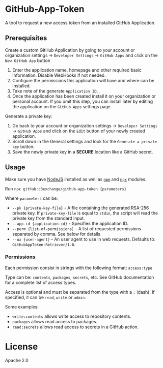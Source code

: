 # GitHub-App-Token

A tool to request a new access token from an installed GitHub Application.

## Prerequisites

Create a custom GitHub Application by going to your account or organization settings -> `Developer Settings` -> `GitHub Apps` and
click on the `New GitHub App` button

1. Enter the application name, homepage and other required basic information. Disable WebHooks if not needed.
2. Configure the permissions this application will have and where can be installed.
3. Take note of the generate `Application ID`.
4. Once the application has been created install it on your organization or personal account. If you omit this step, you can install
later by editing the application on the `GitHub Apps` settings page.

Generate a private key:

1. Go back to your account or organization settings -> `Developer Settings` -> `GitHub Apps` and click on the `Edit` button of your
newly created application.
2. Scroll down in the General settings and look for the `Generate a private key` button.
3. Save the newly private key in a **SECURE** location like a GitHub secret.

## Usage

Make sure you have [NodeJS](https://nodejs.org/en/download) installed as well as [`npm`](https://www.npmjs.com/package/npm) and
[`npx`](https://www.npmjs.com/package/npx) modules.

Run `npx github:c3exchange/github-app-token {parameters}`

Where `parameters` can be:

* `--pk {private-key-file}` - A file containing the generated RSA-256 private key. If `private-key-file` is equal to `stdin`, the
script will read the private key from the standard input.
* `--app-id {application-id}` - Specifies the application ID.
* `--perm {list-of-permissions}` - A list of requested permissions separated by comma. See below for details.
* `--ua {user-agent}` - An  user agent to use in web requests. Defaults to: `GitHubAppToken-Retriever/1.0`.

### Permissions

Each permission consist in strings with the following format: `access:type`

Type can be: `contents`, `packages`, `secrets`, etc. See GitHub documentation for a complete list of access types.

Access is optional and must be separated from the type with a `:` (dash). If specified, it can be `read`, `write` or `admin`.

Some examples:

* `write:contents` allows write access to repository contents.
* `packages` allows read access to packages.
* `read:secrets` allows read access to secrets in a GitHub action.

# License

Apache 2.0
